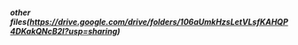 ##### other files(https://drive.google.com/drive/folders/106aUmkHzsLetVLsfKAHQP4DKakQNcB2I?usp=sharing)
